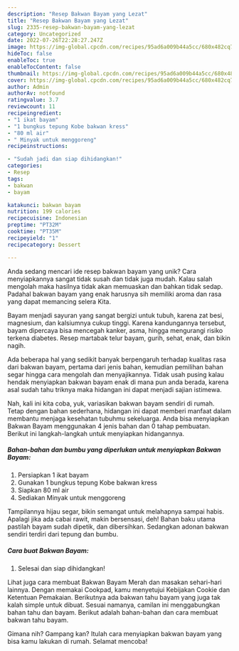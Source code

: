 ```yaml
---
description: "Resep Bakwan Bayam yang Lezat"
title: "Resep Bakwan Bayam yang Lezat"
slug: 2335-resep-bakwan-bayam-yang-lezat
category: Uncategorized
date: 2022-07-26T22:28:27.247Z
image: https://img-global.cpcdn.com/recipes/95ad6a009b44a5cc/680x482cq70/bakwan-bayam-foto-resep-utama.jpg
hideToc: false
enableToc: true
enableTocContent: false
thumbnail: https://img-global.cpcdn.com/recipes/95ad6a009b44a5cc/680x482cq70/bakwan-bayam-foto-resep-utama.jpg
cover: https://img-global.cpcdn.com/recipes/95ad6a009b44a5cc/680x482cq70/bakwan-bayam-foto-resep-utama.jpg
author: Admin
authorAv: notfound
ratingvalue: 3.7
reviewcount: 11
recipeingredient:
- "1 ikat bayam"
- "1 bungkus tepung Kobe bakwan kress"
- "80 ml air"
- " Minyak untuk menggoreng"
recipeinstructions:

- "Sudah jadi dan siap dihidangkan!"
categories:
- Resep
tags:
- bakwan
- bayam

katakunci: bakwan bayam 
nutrition: 199 calories
recipecuisine: Indonesian
preptime: "PT32M"
cooktime: "PT35M"
recipeyield: "1"
recipecategory: Dessert

---
```





Anda sedang mencari ide resep bakwan bayam yang unik? Cara menyiapkannya sangat tidak susah dan tidak juga mudah. Kalau salah mengolah maka hasilnya tidak akan memuaskan dan bahkan tidak sedap. Padahal bakwan bayam yang enak harusnya sih memiliki aroma dan rasa yang dapat memancing selera Kita.





Bayam menjadi sayuran yang sangat bergizi untuk tubuh, karena zat besi, magnesium, dan kalsiumnya cukup tinggi. Karena kandungannya tersebut, bayam dipercaya bisa mencegah kanker, asma, hingga mengurangi risiko terkena diabetes. Resep martabak telur bayam, gurih, sehat, enak, dan bikin nagih.

Ada beberapa hal yang sedikit banyak berpengaruh terhadap kualitas rasa dari bakwan bayam, pertama dari jenis bahan, kemudian pemilihan bahan segar hingga cara mengolah dan menyajikannya. Tidak usah pusing kalau hendak menyiapkan bakwan bayam enak di mana pun anda berada, karena asal sudah tahu triknya maka hidangan ini dapat menjadi sajian istimewa.






Nah, kali ini kita coba, yuk, variasikan bakwan bayam sendiri di rumah. Tetap dengan bahan sederhana, hidangan ini dapat memberi manfaat dalam membantu menjaga kesehatan tubuhmu sekeluarga. Anda bisa menyiapkan Bakwan Bayam menggunakan 4 jenis bahan dan 0 tahap pembuatan. Berikut ini langkah-langkah untuk menyiapkan hidangannya.

<!--inarticleads1-->

##### Bahan-bahan dan bumbu yang diperlukan untuk menyiapkan Bakwan Bayam:

1. Persiapkan 1 ikat bayam
1. Gunakan 1 bungkus tepung Kobe bakwan kress
1. Siapkan 80 ml air
1. Sediakan  Minyak untuk menggoreng


Tampilannya hijau segar, bikin semangat untuk melahapnya sampai habis. Apalagi jika ada cabai rawit, makin bersensasi, deh! Bahan baku utama pastilah bayam sudah dipetik, dan dibersihkan. Sedangkan adonan bakwan sendiri terdiri dari tepung dan bumbu. 

<!--inarticleads2-->

##### Cara buat Bakwan Bayam:


1. Selesai dan siap dihidangkan!

Lihat juga cara membuat Bakwan Bayam Merah dan masakan sehari-hari lainnya. Dengan memakai Cookpad, kamu menyetujui Kebijakan Cookie dan Ketentuan Pemakaian. Berikutnya ada bakwan tahu bayam yang juga tak kalah simple untuk dibuat. Sesuai namanya, camilan ini menggabungkan bahan tahu dan bayam. Berikut adalah bahan-bahan dan cara membuat bakwan tahu bayam. 

Gimana nih? Gampang kan? Itulah cara menyiapkan bakwan bayam yang bisa kamu lakukan di rumah. Selamat mencoba!

